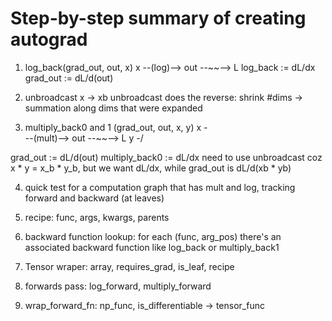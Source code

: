# Step-by-step summary of creating autograd
1. log_back(grad_out, out, x)
x --(log)--> out --~~--> L
log_back := dL/dx
grad_out := dL/d(out)

2. unbroadcast
x -> xb
unbroadcast does the reverse: shrink #dims -> summation along dims that were expanded

3. multiply_back0 and 1 (grad_out, out, x, y)
x -\
    --(mult)--> out --~~--> L
y -/

grad_out := dL/d(out)
multiply_back0 := dL/dx
need to use unbroadcast coz x * y = x_b * y_b, but we want dL/dx, while grad_out is dL/d(xb * yb)

4. quick test for a computation graph that has mult and log, tracking forward and backward (at leaves)

5. recipe: func, args, kwargs, parents

6. backward function lookup: for each (func, arg_pos) there's an associated backward function like log_back or multiply_back1

7. Tensor wraper: array, requires_grad, is_leaf, recipe

8. forwards pass: log_forward, multiply_forward

9. wrap_forward_fn: np_func, is_differentiable -> tensor_func